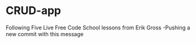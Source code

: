 # CRUD-app
Following Five Live Free Code School lessons from Erik Gross
-Pushing a new commit with this message